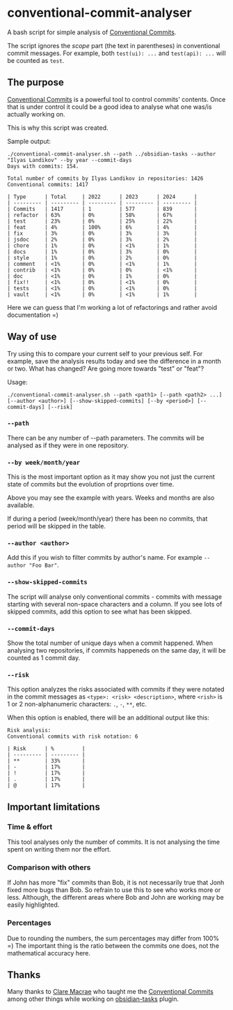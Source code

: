 # conventional-commit-analyser

A bash script for simple analysis of [Conventional Commits](https://www.conventionalcommits.org/).

The script ignores the *scope* part (the text in parentheses) in conventional commit messages. For example, both `test(ui): ...` and `test(api): ...` will be counted as `test`.

## The purpose

[Conventional Commits](https://www.conventionalcommits.org/) is a powerful tool to control commits' contents. Once that is under control it could be a good idea to analyse what one was/is actually working on.

This is why this script was created.

Sample output:

```terminal
./conventional-commit-analyser.sh --path ../obsidian-tasks --author "Ilyas Landikov" --by year --commit-days
Days with commits: 154.

Total number of commits by Ilyas Landikov in repositories: 1426
Conventional commits: 1417

| Type      | Total     | 2022      | 2023      | 2024      |
| --------- | --------- | --------- | --------- | --------- |
| Commits   | 1417      | 1         | 577       | 839       |
| refactor  | 63%       | 0%        | 58%       | 67%       |
| test      | 23%       | 0%        | 25%       | 22%       |
| feat      | 4%        | 100%      | 6%        | 4%        |
| fix       | 3%        | 0%        | 3%        | 3%        |
| jsdoc     | 2%        | 0%        | 3%        | 2%        |
| chore     | 1%        | 0%        | <1%       | 1%        |
| docs      | 1%        | 0%        | 3%        | 0%        |
| style     | 1%        | 0%        | 2%        | 0%        |
| comment   | <1%       | 0%        | <1%       | 1%        |
| contrib   | <1%       | 0%        | 0%        | <1%       |
| doc       | <1%       | 0%        | 1%        | 0%        |
| fix!!     | <1%       | 0%        | <1%       | 0%        |
| tests     | <1%       | 0%        | <1%       | 0%        |
| vault     | <1%       | 0%        | <1%       | 1%        |
```

Here we can guess that I'm working a lot of refactorings and rather avoid documentation =)

## Way of use

Try using this to compare your current self to your previous self. For example, save the analysis results today and see the difference in a month or two. What has changed? Are going more towards "test" or "feat"?

Usage:

```terminal
./conventional-commit-analyser.sh --path <path1> [--path <path2> ...] [--author <author>] [--show-skipped-commits] [--by <period>] [--commit-days] [--risk]
```

### `--path`

There can be any number of --path parameters. The commits will be analysed as if they were in one repository.

### `--by week/month/year`

This is the most important option as it may show you not just the current state of commits but the evolution of proprtions over time.

Above you may see the example with years. Weeks and months are also available.

If during a period (week/month/year) there has been no commits, that period will be skipped in the table.

### `--author <author>`

Add this if you wish to filter commits by author's name. For example `--author "Foo Bar"`.

### `--show-skipped-commits`

The script will analyse only conventional commits - commits with message starting with several non-space characters and a column. If you see lots of skipped commits, add this option to see what has been skipped.

### `--commit-days`

Show the total number of unique days when a commit happened. When analysing two repositories, if commits happeneds on the same day, it will be counted as 1 commit day.

### `--risk`

This option analyzes the risks associated with commits if they were notated in the commit messages as `<type>: <risk> <description>`, where `<rish>` is 1 or 2 non-alphanumeric characters: `.`, `-`, `**`, etc.

When this option is enabled, there will be an additional output like this:

```terminal
Risk analysis:
Conventional commits with risk notation: 6

| Risk      | %         |
| --------- | --------- |
| **        | 33%       |
| -         | 17%       |
| !         | 17%       |
| .         | 17%       |
| @         | 17%       |
```

## Important limitations

### Time & effort

This tool analyses only the number of commits. It is not analysing the time spent on writing them nor the effort.

### Comparison with others

If John has more "fix" commits than Bob, it is not necessarily true that Jonh fixed more bugs than Bob. So refrain to use this to see who works more or less. Although, the different areas where Bob and John are working may be easily highlighted.

### Percentages

Due to rounding the numbers, the sum percentages may differ from 100% =) The important thing is the ratio between the commits one does, not the mathematical accuracy here.

## Thanks

Many thanks to [Clare Macrae](https://github.com/claremacrae) who taught me the [Conventional Commits](https://www.conventionalcommits.org/) among other things while working on [obsidian-tasks](https://github.com/obsidian-tasks-group/obsidian-tasks) plugin.
